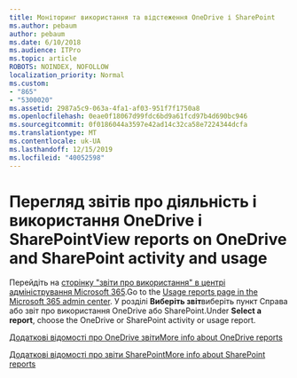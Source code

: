 ```yaml
---
title: Моніторинг використання та відстеження OneDrive і SharePoint
ms.author: pebaum
author: pebaum
ms.date: 6/10/2018
ms.audience: ITPro
ms.topic: article
ROBOTS: NOINDEX, NOFOLLOW
localization_priority: Normal
ms.custom:
- "865"
- "5300020"
ms.assetid: 2987a5c9-063a-4fa1-af03-951f7f1750a8
ms.openlocfilehash: 0eae0f18067d99fdc6bd9a61fcd97b4d690bc946
ms.sourcegitcommit: 0f0186044a3597e42ad14c32ca58e7224344dcfa
ms.translationtype: MT
ms.contentlocale: uk-UA
ms.lasthandoff: 12/15/2019
ms.locfileid: "40052598"
---
```

# <a name="view-reports-on-onedrive-and-sharepoint-activity-and-usage"></a><span data-ttu-id="6520c-102">Перегляд звітів про діяльність і використання OneDrive і SharePoint</span><span class="sxs-lookup"><span data-stu-id="6520c-102">View reports on OneDrive and SharePoint activity and usage</span></span>

<span data-ttu-id="6520c-103">Перейдіть на [сторінку "звіти про використання" в центрі адміністрування Microsoft 365](https://admin.microsoft.com/AdminPortal/Home).</span><span class="sxs-lookup"><span data-stu-id="6520c-103">Go to the [Usage reports page in the Microsoft 365 admin center](https://admin.microsoft.com/AdminPortal/Home).</span></span> <span data-ttu-id="6520c-104">У розділі **Виберіть звіт**виберіть пункт Справа або звіт про використання OneDrive або SharePoint.</span><span class="sxs-lookup"><span data-stu-id="6520c-104">Under **Select a report**, choose the OneDrive or SharePoint activity or usage report.</span></span>
  
[<span data-ttu-id="6520c-105">Додаткові відомості про OneDrive звіти</span><span class="sxs-lookup"><span data-stu-id="6520c-105">More info about OneDrive reports</span></span>](https://go.microsoft.com/fwlink/?linkid=875239)
  
[<span data-ttu-id="6520c-106">Додаткові відомості про звіти SharePoint</span><span class="sxs-lookup"><span data-stu-id="6520c-106">More info about SharePoint reports</span></span>](https://go.microsoft.com/fwlink/?linkid=875240)
  